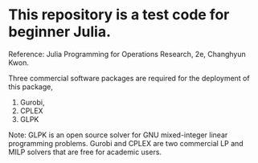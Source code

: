# This repository is a test code for beginner Julia.
Reference: Julia Programming for Operations Research, 2e, Changhyun Kwon.

Three commercial software packages are required for the deployment of this package,
1) Gurobi,
2) CPLEX
3) GLPK

Note: GLPK is an open source solver for GNU mixed-integer linear programming problems.
      Gurobi and CPLEX are two commercial LP and MILP solvers that are free for academic users.
